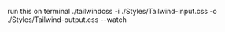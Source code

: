 run this on terminal
./tailwindcss -i ./Styles/Tailwind-input.css -o ./Styles/Tailwind-output.css --watch
